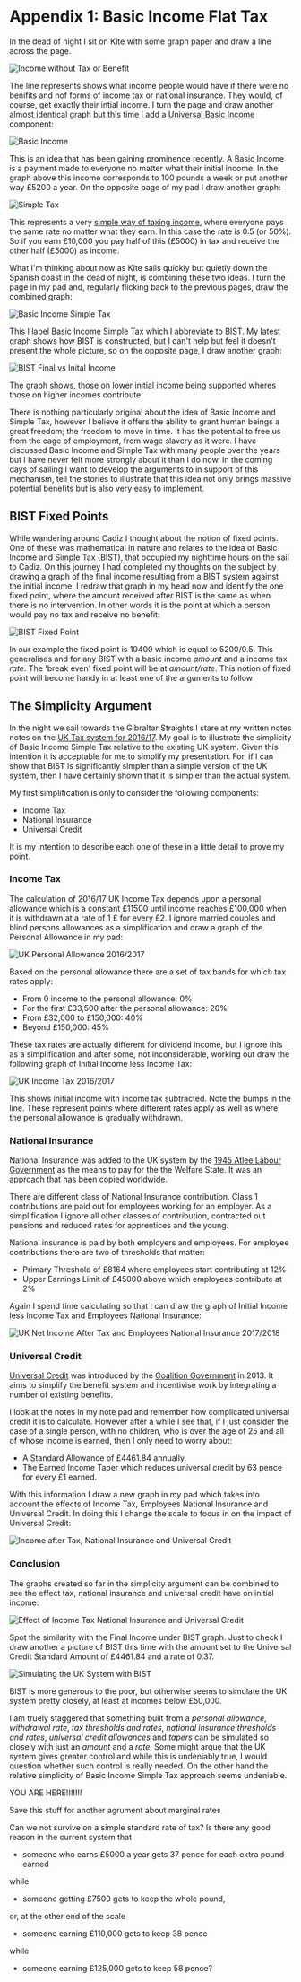 # Appendix 1: Basic Income Flat Tax #

In the dead of night I sit on Kite with some graph paper and draw a line across the page.

![*Income without Tax or Benefit*](../plots/IncomeWithoutTaxOrBenefit.png "Income without Tax or Benefit")

The line represents shows what income people would have if there were no benifits and nof forms of income tax or national insurance. They would, of course, get exactly their intial income. I turn the page and draw another almost identical graph but this time I add a [Universal Basic Income](https://en.wikipedia.org/wiki/Basic_income) component:

![*Basic Income*](../plots/BasicIncome.png "Basic Income")

This is an idea that has been gaining prominence recently. A Basic Income is a payment made to everyone no matter what their initial income. In the graph above this income corresponds to 100 pounds a week or put another way £5200 a year. On the opposite page of my pad I draw another graph:

![*Simple Tax*](../plots/SimpleTax.png "Simple Tax")

This represents a very [simple way of taxing income](https://en.wikipedia.org/wiki/Flat_tax), where everyone pays the same rate no matter what they earn. In this case the rate is 0.5 (or 50%). So if you earn £10,000 you pay half of this (£5000) in tax and receive the other half (£5000) as income.

What I'm thinking about now as Kite sails quickly but quietly down the Spanish coast in the dead of night, is combining these two ideas. I turn the page in my pad and, regularly flicking back to the previous pages, draw the combined graph:

![*Basic Income Simple Tax*](../plots/BasicIncomeSimpleTax.png "Basic Income Simple Tax")

This I label Basic Income Simple Tax which I abbreviate to BIST. My latest graph shows how BIST is constructed, but I can't help but feel it doesn't present the whole picture, so on the opposite page, I draw another graph:

![*BIST Final vs Inital Income*](../plots/BISTFinalvsInitialIncome.png "BIST Final vs Inital Income")

The graph shows, those on lower initial income being supported wheres those on higher incomes contribute. 

There is nothing particularly original about the idea of Basic Income and Simple Tax, however I believe it offers the ability to grant human beings a great freedom; the freedom to move in time. It has the potential to free us from the cage of employment, from wage slavery as it were. I have discussed Basic Income and Simple Tax with many people over the years but I have never felt more strongly about it than I do now. In the coming days of sailing I want to develop the arguments to in support of this mechanism, tell the stories to illustrate that this idea not only brings massive potential benefits but is also very easy to implement.

## BIST Fixed Points ##

While wandering around Cadiz I thought about the notion of fixed points. One of these was mathematical in nature and relates to the idea of Basic Income and Simple Tax (BIST), that occupied my nighttime hours on the sail to Cadiz. On this journey I had completed my thoughts on the subject by drawing a graph of the final income resulting from a BIST system against the initial income. I redraw that graph in my head now and identify the one fixed point, where the amount received after BIST is the same as when there is no intervention. In other words it is the point at which a person would pay no tax and receive no benefit:

![*BIST Fixed Point*](../plots/BISTFinalVsInitialIncomeFixedPoint.png "BIST Fixed Point")

In our example the fixed point is 10400 which is equal to 5200/0.5. This generalises and for any BIST with a basic income *amount* and a income tax *rate*. The 'break even' fixed point will be at *amount/rate*. This notion of fixed point will become handy in at least one of the arguments to follow 

## The Simplicity Argument ##

In the night we sail towards the Gibraltar Straights I stare at my written notes notes on the [UK Tax system for 2016/17](https://www.gov.uk/government/publications/rates-and-allowances-income-tax/income-tax-rates-and-allowances-current-and-past). My goal is to illustrate the simplicity of Basic Income Simple Tax relative to the existing UK system. Given this intention it is acceptable for me to simplify my presentation. For, if I can show that BIST is significantly simpler than a simple version of the UK system, then I have certainly shown that it is simpler than the actual system.

My first simplification is only to consider the following components:

* Income Tax
* National Insurance
* Universal Credit
 
It is my intention to describe each one of these in a little detail to prove my point. 

### Income Tax ###

The calculation of 2016/17 UK Income Tax depends upon a personal allowance which is a constant £11500 until income reaches £100,000 when it is withdrawn at a rate of 1 £ for every £2. I ignore married couples and blind persons allowances as a simplification and draw a graph of the Personal Allowance in my pad:

![*UK Personal Allowance 2016/2017*](../plots/PersonalAllowance.png "UK Personal Allowance 2016/17")

Based on the personal allowance there are a set of tax bands for which tax rates apply:

* From 0 income to the personal allowance: 0%
* For the first £33,500 after the personal allowance: 20%
* From £32,000 to £150,000: 40%
* Beyond £150,000: 45%

These tax rates are actually different for dividend income, but I ignore this as a simplification and after some, not inconsiderable, working out draw the following graph of Initial Income less Income Tax:

![*UK Income Tax 2016/2017*](../plots/InitialIncomeLessIncomeTax.png "UK Income Tax 2016/17")

This shows initial income with income tax subtracted. Note the bumps in the line. These represent points where different rates apply as well as where the personal allowance is gradually withdrawn. 

### National Insurance ###  

National Insurance was added to the UK system by the [1945 Atlee Labour Government](https://en.wikipedia.org/wiki/Attlee_ministry) as the means to pay for the the Welfare State. It was an approach that has been copied worldwide.  

There are different class of National Insurance contribution. Class 1 contributions are paid out for employees working for an employer. As a simplification I ignore all other classes of contribution, contracted out pensions and reduced rates for apprentices and the young.

National insurance is paid by both employers and employees. For employee contributions there are two of thresholds that matter:

* Primary Threshold of £8164 where employees start contributing at 12%
* Upper Earnings Limit of £45000 above which employees contribute at 2%

Again I spend time calculating so that I can draw the graph of Initial Income less Income Tax and Employees National Insurance:  

![*UK Net Income After Tax and Employees National Insurance 2017/2018*](../plots/InitialIncomeLessTaxAndEmployeesNI.png "UK Net Income After Tax and Employees National Insurance 2017/2017")

### Universal Credit ### 

[Universal Credit](https://en.wikipedia.org/wiki/Universal_Credit) was introduced by the [Coalition Government](https://en.wikipedia.org/wiki/Cameron%E2%80%93Clegg_coalition) in 2013. It aims to simplify the benefit system and incentivise work by integrating a number of existing benefits.

I look at the notes in my note pad and remember how complicated universal credit it is to calculate. However after a while I see that, if I just consider the case of a single person, with no children, who is over the age of 25 and all of whose income is earned, then I only need to worry about:

* A Standard Allowance of £4461.84 annually.
* The Earned Income Taper which reduces universal credit by 63 pence for every £1 earned.

With this information I draw a new graph in my pad which takes into account the effects of Income Tax, Employees National Insurance and Universal Credit. In doing this I change the scale to focus in on the impact of Universal Credit: 

![*Income after Tax, National Insurance and Universal Credit*](../plots/FinalIncomeEarned.png "Income after Tax, National Insurance and Universal Credit")

### Conclusion ### 

The graphs created so far in the simplicity argument can be combined to see the effect tax, national insurance and universal credit have on initial income:

![*Effect of Income Tax National Insurance and Universal Credit*](../plots/FinalVsInitialIncome.png "Effect of Income Tax National Insurance and Universal Credit") 

Spot the similarity with the Final Income under BIST graph.  Just to check I draw another a picture of BIST this time with the amount set to the Universal Credit Standard Amount of £4461.84 and a rate of 0.37. 

![*Simulating the UK System with BIST*](../plots/FinalIncomeBISTSimulation.png "Simulating the UK System with BIST") 

BIST is more generous to the poor, but otherwise seems to simulate the UK system pretty closely, at least at incomes below £50,000.

I am truely staggered that something built from a *personal allowance*, *withdrawal rate*, *tax thresholds and rates*, *national insurance thresholds and rates*, *universal credit allowances* and *tapers* can be simulated so closely with just an *amount* and a *rate*. Some might argue that the UK system gives greater control and while this is undeniably true, I would question whether such control is really needed. On the other hand the relative simplicity of Basic Income Simple Tax approach seems undeniable.


YOU ARE HERE!!!!!!!




Save this stuff for another agrument about marginal rates 

Can we not survive on a simple standard rate of tax? Is there any good reason in the current system that 

* someone who earns £5000 a year gets 37 pence for each extra pound earned 

while 

* someone getting £7500 gets to keep the whole pound,

or, at the other end of the scale

* someone earning £110,000 gets to keep 38 pence

while

* someone earning £125,000 gets to keep 58 pence?  


